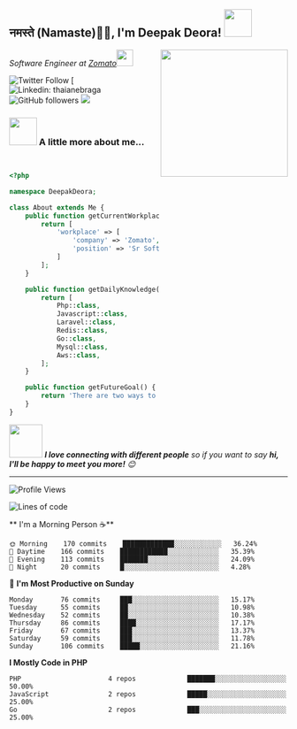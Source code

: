 <h2>नमस्ते (Namaste)🙏🏻, I'm Deepak Deora! <img src="https://media.giphy.com/media/12oufCB0MyZ1Go/giphy.gif" width="50"></h2>
<img align='right' src="https://media.giphy.com/media/M9gbBd9nbDrOTu1Mqx/giphy.gif" width="230">
<p><em>Software Engineer at <a href="https://www.zomato.com/">Zomato</a><img src="https://media.giphy.com/media/WUlplcMpOCEmTGBtBW/giphy.gif" width="30"> 
</em></p>

![Twitter Follow](https://img.shields.io/twitter/follow/transientmakers?label=Follow)
[![Linkedin: thaianebraga](https://img.shields.io/badge/-deepak-blue?style=flat-square&logo=Linkedin&logoColor=white&link=https://www.linkedin.com/in/deepak6351/)
![GitHub followers](https://img.shields.io/github/followers/deora-deepak?label=Follow&style=social)
![](https://visitor-badge.glitch.me/badge?page_id=deora-deepak)


### <img src="https://media.giphy.com/media/VgCDAzcKvsR6OM0uWg/giphy.gif" width="50"> A little more about me...  

```php


<?php

namespace DeepakDeora;

class About extends Me {
    public function getCurrentWorkplace() {
        return [
            'workplace' => [
                'company' => 'Zomato',
                'position' => 'Sr Softeware Engineer'         
            ]
        ];
    }

    public function getDailyKnowledge() {
        return [
            Php::class,
            Javascript::class,
            Laravel::class,
            Redis::class,
            Go::class,
            Mysql::class,
            Aws::class,
        ];
    }

    public function getFutureGoal() {
        return 'There are two ways to write error-free programs; only the third one works. findind third one';
    }
}

```

<img src="https://media.giphy.com/media/LnQjpWaON8nhr21vNW/giphy.gif" width="60"> <em><b>I love connecting with different people</b> so if you want to say <b>hi, I'll be happy to meet you more!</b> 😊</em>

---
<!--START_SECTION:waka-->
![Profile Views](http://img.shields.io/badge/Profile%20Views-1280-blue)

![Lines of code](https://img.shields.io/badge/From%20Hello%20World%20I%27ve%20Written-1.8%20million%20lines%20of%20code-blue)


** I'm a Morning Person ☕** 

```text
🌞 Morning    170 commits    █████████████░░░░░░░░░░░░   36.24% 
🌆 Daytime    166 commits    ████████████░░░░░░░░░░░░░   35.39% 
🌃 Evening    113 commits    ███████░░░░░░░░░░░░░░░░░░   24.09% 
🌙 Night      20 commits     █░░░░░░░░░░░░░░░░░░░░░░░░   4.28%

```
📅 **I'm Most Productive on Sunday** 

```text
Monday       76 commits     ███░░░░░░░░░░░░░░░░░░░░░░   15.17% 
Tuesday      55 commits     ██░░░░░░░░░░░░░░░░░░░░░░░   10.98% 
Wednesday    52 commits     ██░░░░░░░░░░░░░░░░░░░░░░░   10.38% 
Thursday     86 commits     ████░░░░░░░░░░░░░░░░░░░░░   17.17% 
Friday       67 commits     ███░░░░░░░░░░░░░░░░░░░░░░   13.37% 
Saturday     59 commits     ███░░░░░░░░░░░░░░░░░░░░░░   11.78% 
Sunday       106 commits    █████░░░░░░░░░░░░░░░░░░░░   21.16%

```

**I Mostly Code in PHP** 

```text
PHP                      4 repos             ███████░░░░░░░░░░░░░░░░░░   50.00% 
JavaScript               2 repos             █████░░░░░░░░░░░░░░░░░░░░   25.00% 
Go                       2 repos             ███░░░░░░░░░░░░░░░░░░░░░░   25.00% 

```

<!--END_SECTION:waka-->
